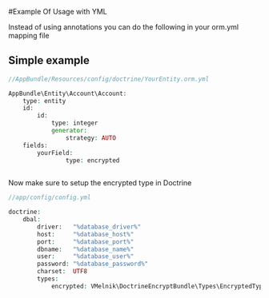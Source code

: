 #Example Of Usage with YML

Instead of using annotations you can do the following in your orm.yml mapping file

## Simple example
```php
//AppBundle/Resources/config/doctrine/YourEntity.orm.yml

AppBundle\Entity\Account\Account:
    type: entity
    id:
        id:
            type: integer
            generator:
                strategy: AUTO
    fields:
        yourField:
                type: encrypted
                
```

Now make sure to setup the encrypted type in Doctrine

```php
//app/config/config.yml

doctrine:
    dbal:
        driver:   "%database_driver%"
        host:     "%database_host%"
        port:     "%database_port%"
        dbname:   "%database_name%"
        user:     "%database_user%"
        password: "%database_password%"
        charset:  UTF8
        types:
            encrypted: VMelnik\DoctrineEncryptBundle\Types\EncryptedType
